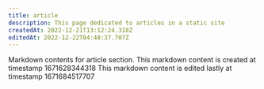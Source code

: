 ```yaml
---
title: article
description: This page dedicated to articles in a static site
createdAt: 2022-12-21T13:12:24.318Z
editedAt: 2022-12-22T04:48:37.707Z
---
```


Markdown contents for article section.
This markdown content is created at timestamp 1671628344318
This markdown content is edited lastly at timestamp 1671684517707